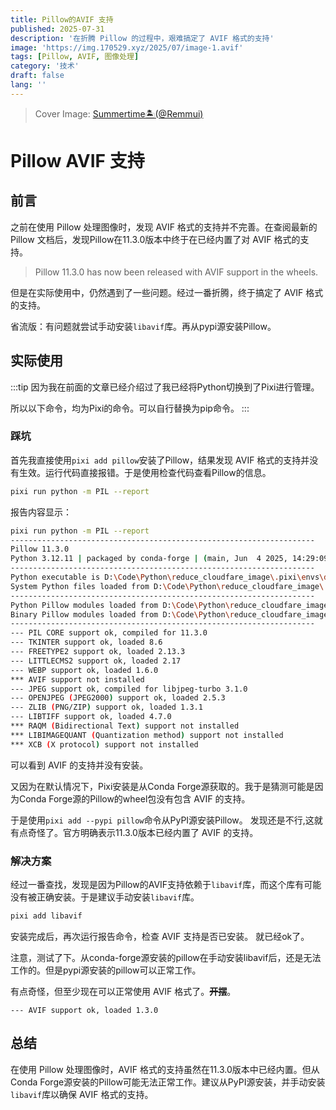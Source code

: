 ```yaml
---
title: Pillow的AVIF 支持
published: 2025-07-31
description: '在折腾 Pillow 的过程中，艰难搞定了 AVIF 格式的支持'
image: 'https://img.170529.xyz/2025/07/image-1.avif'
tags: [Pillow, AVIF, 图像处理]
category: '技术'
draft: false 
lang: ''
---
```

>Cover Image: [Summertime🏝️(@Remmui)](https://www.pixiv.net/artworks/132791587)

# Pillow AVIF 支持

## 前言

之前在使用 Pillow 处理图像时，发现 AVIF 格式的支持并不完善。在查阅最新的 Pillow 文档后，发现Pillow在11.3.0版本中终于在已经内置了对 AVIF 格式的支持。

> Pillow 11.3.0 has now been released with AVIF support in the wheels.

但是在实际使用中，仍然遇到了一些问题。经过一番折腾，终于搞定了 AVIF 格式的支持。

省流版：有问题就尝试手动安装`libavif`库。再从pypi源安装Pillow。

## 实际使用

:::tip
因为我在前面的文章已经介绍过了我已经将Python切换到了Pixi进行管理。

所以以下命令，均为Pixi的命令。可以自行替换为pip命令。
:::

### 踩坑

首先我直接使用`pixi add pillow`安装了Pillow，结果发现 AVIF 格式的支持并没有生效。运行代码直接报错。于是使用检查代码查看Pillow的信息。

```bash
pixi run python -m PIL --report
```

报告内容显示：

```bash collapse={13-23}
pixi run python -m PIL --report
--------------------------------------------------------------------                                              
Pillow 11.3.0
Python 3.12.11 | packaged by conda-forge | (main, Jun  4 2025, 14:29:09) [MSC v.1943 64 bit (AMD64)]
--------------------------------------------------------------------
Python executable is D:\Code\Python\reduce_cloudfare_image\.pixi\envs\default\python.EXE
System Python files loaded from D:\Code\Python\reduce_cloudfare_image\.pixi\envs\default
--------------------------------------------------------------------
Python Pillow modules loaded from D:\Code\Python\reduce_cloudfare_image\.pixi\envs\default\Lib\site-packages\PIL
Binary Pillow modules loaded from D:\Code\Python\reduce_cloudfare_image\.pixi\envs\default\Lib\site-packages\PIL
--------------------------------------------------------------------
--- PIL CORE support ok, compiled for 11.3.0
--- TKINTER support ok, loaded 8.6
--- FREETYPE2 support ok, loaded 2.13.3
--- LITTLECMS2 support ok, loaded 2.17
--- WEBP support ok, loaded 1.6.0
*** AVIF support not installed
--- JPEG support ok, compiled for libjpeg-turbo 3.1.0
--- OPENJPEG (JPEG2000) support ok, loaded 2.5.3
--- ZLIB (PNG/ZIP) support ok, loaded 1.3.1
--- LIBTIFF support ok, loaded 4.7.0
*** RAQM (Bidirectional Text) support not installed
*** LIBIMAGEQUANT (Quantization method) support not installed
*** XCB (X protocol) support not installed
```

可以看到 AVIF 的支持并没有安装。

又因为在默认情况下，Pixi安装是从Conda Forge源获取的。我于是猜测可能是因为Conda Forge源的Pillow的wheel包没有包含 AVIF 的支持。

于是使用`pixi add --pypi pillow`命令从PyPI源安装Pillow。
发现还是不行,这就有点奇怪了。官方明确表示11.3.0版本已经内置了 AVIF 的支持。

### 解决方案

经过一番查找，发现是因为Pillow的AVIF支持依赖于`libavif`库，而这个库有可能没有被正确安装。于是建议手动安装`libavif`库。

```bash
pixi add libavif
```

安装完成后，再次运行报告命令，检查 AVIF 支持是否已安装。
就已经ok了。

注意，测试了下。从conda-forge源安装的pillow在手动安装libavif后，还是无法工作的。但是pypi源安装的pillow可以正常工作。

有点奇怪，但至少现在可以正常使用 AVIF 格式了。~~**开摆**~~。

```
--- AVIF support ok, loaded 1.3.0
```

## 总结

在使用 Pillow 处理图像时，AVIF 格式的支持虽然在11.3.0版本中已经内置。但从Conda Forge源安装的Pillow可能无法正常工作。建议从PyPI源安装，并手动安装`libavif`库以确保 AVIF 格式的支持。
